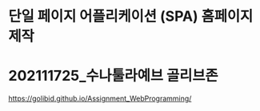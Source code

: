 # 단일 페이지 어플리케이션 (SPA) 홈페이지 제작
# 202111725_수나툴라예브 골리브존

https://golibid.github.io/Assignment_WebProgramming/
